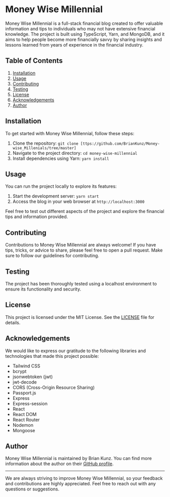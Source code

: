 # Money Wise Millennial

Money Wise Millennial is a full-stack financial blog created to offer valuable information and tips to individuals who may not have extensive financial knowledge. The project is built using TypeScript, Yarn, and MongoDB, and it aims to help people become more financially savvy by sharing insights and lessons learned from years of experience in the financial industry.

## Table of Contents

1. [Installation](#installation)
2. [Usage](#usage)
3. [Contributing](#contributing)
4. [Testing](#testing)
5. [License](#license)
6. [Acknowledgements](#acknowledgements)
7. [Author](#author)

## Installation

To get started with Money Wise Millennial, follow these steps:

1. Clone the repository: `git clone [ttps://github.com/BrianKunz/Money-wise_Millenials/tree/master]`
2. Navigate to the project directory: `cd money-wise-millennial`
3. Install dependencies using Yarn: `yarn install`

## Usage

You can run the project locally to explore its features:

1. Start the development server: `yarn start`
2. Access the blog in your web browser at `http://localhost:3000`

Feel free to test out different aspects of the project and explore the financial tips and information provided.

## Contributing

Contributions to Money Wise Millennial are always welcome! If you have tips, tricks, or advice to share, please feel free to open a pull request. Make sure to follow our guidelines for contributing.

## Testing

The project has been thoroughly tested using a localhost environment to ensure its functionality and security.

## License

This project is licensed under the MIT License. See the [LICENSE](LICENSE) file for details.

## Acknowledgements

We would like to express our gratitude to the following libraries and technologies that made this project possible:

- Tailwind CSS
- bcrypt
- jsonwebtoken (jwt)
- jwt-decode
- CORS (Cross-Origin Resource Sharing)
- Passport.js
- Express
- Express-session
- React
- React DOM
- React Router
- Nodemon
- Mongoose

## Author

Money Wise Millennial is maintained by Brian Kunz. You can find more information about the author on their [GitHub profile](https://github.com/briankunz).

---

We are always striving to improve Money Wise Millennial, so your feedback and contributions are highly appreciated. Feel free to reach out with any questions or suggestions.
